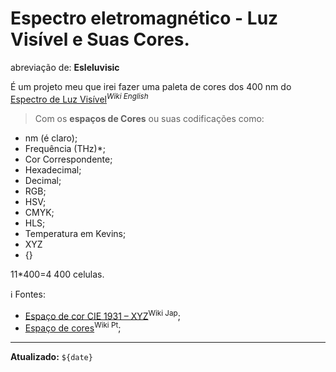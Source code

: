 # Espectro eletromagnético - Luz Visível e Suas Cores.
abreviação de: **Esleluvisic**<br>

É um projeto meu que irei fazer uma paleta de cores dos 400 nm do [Espectro de Luz Visível](https://en.m.wikipedia.org/wiki/Light)<sup>_Wiki English_</sup><br>
> Com os **espaços de Cores** ou suas codificações como:

* nm (é claro);
* Frequência (THz)*;
* Cor Correspondente;
* Hexadecimal;
* Decimal;
* RGB;
* HSV;
* CMYK;
* HLS;
* Temperatura em Kevins;
* XYZ
* {}

11*400=4 400 celulas.

ℹ️ Fontes:
* [Espaço de cor CIE 1931 – XYZ](https://ja.m.wikipedia.org/wiki/CIE_1931_%E8%89%B2%E7%A9%BA%E9%96%93)<sup>Wiki Jap</sup>;
* [Espaço de cores](https://pt.m.wikipedia.org/wiki/Espa%C3%A7o_de_cores)<sup>Wiki Pt</sup>;

---
**Atualizado:** `${date}`
